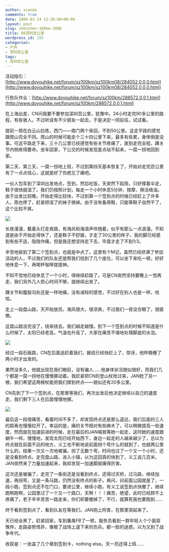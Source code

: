 ```yaml
---
author: xianda
comments: true
date: 2008-03-24 12:36:00+00:00
layout: post
slug: shenzhen-100km-2008
title: 08深圳百公里
wordpress_id: 155
categories:
- 户外
- 深圳百公里
tags:
- 深圳百公里
---
```


活动指引：[http://www.doyouhike.net/forum/sz100km/sz100km08/284052,0,0,0.html](http://www.doyouhike.net/forum/sz100km/sz100km08/284052,0,0,0.html)



行色队作业：[http://www.doyouhike.net/forum/sz100km/288572,0,0,1.html](http://www.doyouhike.net/forum/sz100km/288572,0,0,1.html)



在上海出差，CN问我要不要参加深圳百公里，犹豫中。24小时走完90多公里的路程，有些骇人。不过听说有不少朋友一起去，于是决定一同前往，试试看。



提前一周在白云山拉练，西门——南门两个来回，不到50公里。这走平路的感觉跟爬山完全不同。爬山的时候可能走个三十四公里下来，最多有些累，身体倒是没事。可这平路走下来，三十几公里已经感觉有些关节疼痛了，直到走完全程，踝关节内侧疼得要命。坐车回家，下公交的时候发现差点站不起来，一腐一拐地回到家。



第二天、第三天，一腐一拐地上班，不过到第四天基本恢复了，开始对走完百公里有了一点点信心，这就是好了伤疤忘了痛吧。



一伙人包车到了深圳出发地点，签到，然后吃饭，天突然下起雨，只好撑着伞走，鞋子很快就湿了。我们仍按照计划，每走一个小时休息5分钟，按摩、擦活络油。由于出发比较晚，开始走得比较快，不过到第一个签到点的时候已经赶上了许多人，雨也停了，赶紧把湿了的袜子换掉。由于没有备用鞋，只能等鞋子自然干了，这个比较不爽。



![](http://public.blu.livefilestore.com/y1p8mSlDlpd6asgew0Nw7KKx8n-7uyTMNJ93ewB_KrAod2F2em6KcN3_noI865VxukuwNPQCwGVD8Zc29eX_QfYLA/a5321ddd612816630963a3ed39e8394d.jpg)



长夜漫漫，戴着头灯走夜路，有海风和海浪声伴随着，似乎有那么一点浪漫。不知道是由于开始走得快了，还是鞋子不舒服，才走了30公里的样子，我的脚已经感到有些不适，隐隐作痛，但是我还想坚持走下去，毕竟才走了不到1/3。

<!-- more -->

辛苦地挨到了第二个签到点，也就是中点了。这里有个M记，虽然已经挤满了参加活动的人，不过我们的队友还是帮我们找到了几个座位，可以坐下来吃一顿，好好地休息一下，再喝杯咖啡提提神。



不知不觉地已经休息了一个小时，得继续赶路了。可是CN突然坚持要睡上一觉再走，我们另外几人担心时间不够，就继续出发了。



踝关节和腹股沟处还是一样地痛，没有减轻的感觉，不过好在别人也是一样，哈哈。



走上一段盘山路，天开始放亮，海风很大，很凉爽，不过我们一夜没合眼了，很疲倦。



这盘山路没完没了，绕来绕去。我们越走越慢。到下一个签到点的时候不知道是什么时候了，太阳已经老高，气温也升高了，大家在痛苦不堪地处理脚底的水泡。



![](http://public.blu.livefilestore.com/y1povkwf6iPcXYWVvF2b3NFPevG4quGGExj6wsjYaU823M0MGm0WZeHCuSd39757-NJkflal07AOo8zu73LyvPcVw/bbc7138b48e8d17d9525bb3e599ea10a.jpg)



经过一段石板路，CN在后面追赶着我们，据说已经快赶上了，惊讶，他昨晚睡了两小时才出发的。





果然没多久，他就出现在我们眼前，没有骗人……他身体状况貌似很好，而我们几个都是一腐一拐地在慢慢挪动着。我赶紧把CN的登山杖抢过来，JAN抢了另一根，我们希望这两根杖能把我们撑到终点——貌似还有20多公里。



CN先到了下一个签到点，在那里等我们，再次出发后他决定继续以自己的速度走，我们剩下三人在后面慢慢地挪。



![](http://public.blu.livefilestore.com/y1pIxnpJIv7BuInr_gUTO3h37Ec8vsrRt9I0xK4DJSUlzjESASmeWE0bituTWcmMT7tKcL_HhLSqi-iFN6vv53heg/a87230ea22869adca1fc6699703c36fc.jpg)



最后这一段很痛苦，看着时间不多了，却发现终点还是那么遥远，我们后面的三人的距离也慢慢拉开了。幸运的是，痛的关节相对有些麻木了，可以稍微提高一些速度，然而就在加速前进的时候，走在最后的JAN喊我等她一起走，这时她的速度跟蜗牛一样。慢慢地，发现太阳已经开始西下，身边一起走的人越来越少了，总以为终点就在前面不远的地方，义工也不断地说前面拐个弯什么的就到了，也就两公里什么的，结果一次又一次地被骗，拐了无数个弯，时间也过了一个又一个小时，还是没看到终点。走完盘山路，进入小镇，以为这回真的快到了，义工说几百米，JAN突然来了力量加速起来，我却发现一加速脚就痛得厉害。



这次还是被骗了，走完了一条街还是没看到终点，还得过天桥，过马路，继续加速，再拐弯，又是一条马路，仍然没有终点的影子。再问，曰前面公园就是了，一段小跑，签到点还不在门口，要进公里，继续小跑，有义工说签到点快撤了，继续跑啊跑啊，公园里过了一个又一个路口，天啊！！！痛苦，绝望，此时已经顾不上疼痛了，老子辛辛苦苦一路走来，你们却要撤掉了，不行，就算死我也要跑到……



终于看到签到点了，看到队友在等我们。JAN抱上阿青，在那里哭起来了。



天已经全黑了，赶紧回家，车到番禺FB了一顿，服务员看到一群年轻人个个面容憔悴，走路姿势怪异，像极了战场上退下来的伤兵，都一脸的迷惑，以为又到了战争年代。



收获是：一张盖了几个章到签到卡，nothing else。天一亮还得上班……
